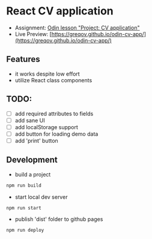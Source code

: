 # React CV application

- Assignment: [Odin lesson "Project: CV application"](https://www.theodinproject.com/lessons/node-path-javascript-cv-application)
- Live Preview: [https://greqov.github.io/odin-cv-app/](https://greqov.github.io/odin-cv-app/)

## Features

- it works despite low effort
- utilize React class components

## TODO:

- [ ] add required attributes to fields
- [ ] add sane UI
- [ ] add localStorage support
- [ ] add button for loading demo data
- [ ] add 'print' button

## Development

- build a project

```bash
npm run build
```

- start local dev server

```bash
npm run start
```

- publish 'dist' folder to github pages

```bash
npm run deploy
```
